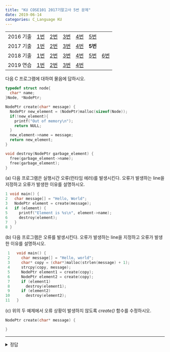 ```yaml
---
title: "KU COSE101 2017기말고사 5번 문제"
date: 2019-06-14
categories: C_Language KU
---
```


| | | | | | | |
|:---------:|:---:|:---:|:---:|:---:|:---:|-----|
| 2016 기출 | [1번](https://detegice.github.io/COSE101-2016Final-Pro1) | [2번](https://detegice.github.io/COSE101-2016Final-Pro2) | [3번](https://detegice.github.io/COSE101-2016Final-Pro3) | [4번](https://detegice.github.io/COSE101-2016Final-Pro4) | [5번](https://detegice.github.io/COSE101-2016Final-Pro5) |     |
| 2017 기출 | [1번](https://detegice.github.io/COSE101-2017Final-Pro1) | [2번](https://detegice.github.io/COSE101-2017Final-Pro2) | [3번](https://detegice.github.io/COSE101-2017Final-Pro3) | [4번](https://detegice.github.io/COSE101-2017Final-Pro4) | **5번** |     |
| 2018 기출 | [1번](https://detegice.github.io/COSE101-2018Final-Pro1) | [2번](https://detegice.github.io/COSE101-2018Final-Pro2) | [3번](https://detegice.github.io/COSE101-2018Final-Pro3) | [4번](https://detegice.github.io/COSE101-2018Final-Pro4) | [5번](https://detegice.github.io/COSE101-2018Final-Pro5) | [6번](https://detegice.github.io/COSE101-2018Final-Pro6) |
| 2019 연습 | [1번](https://detegice.github.io/COSE101-FinalPractice-Pro1) | [2번](https://detegice.github.io/COSE101-FinalPractice-Pro2) | [3번](https://detegice.github.io/COSE101-FinalPractice-Pro3) | [4번](https://detegice.github.io/COSE101-FinalPractice-Pro4) | | |

다음 C 프로그램에 대하여 물음에 답하시오.
~~~c
typedef struct node{
  char* name;
}Node, *NodePtr;

NodePtr create(char* message) {
  NodePtr new_element = (NodePtr)malloc(sizeof(Node));
  if(!new_element){
    printf("Out of memory\n");
    return NULL;
  }
  new_element->name = message;
  return new_element;
}

void destroy(NodePtr garbage_element) {
  free(garbage_element->name);
  free(garbage_element);
}
~~~

(a) 다음 프로그램은 실행시간 오류(런타임 에러)를 발생시킨다. 오류가 발생하는 line을 지정하고 오류가 발생한 이유를 설명하시오.
~~~c
1 void main() {
2   char message[] = "Hello, World";
3   NodePtr element = create(message);
4   if (element) { 
5     printf("Element is %s\n", element->name);
6     destroy(element);
7   }
8 }
~~~

(b) 다음 프로그램은 오류를 발생시킨다. 오류가 발생하는 line을 지정하고 오류가 발생한 이유를 설명하시오.
~~~c
 1   void main() {
 2     char message[] = "Hello, world";
 3     char* copy = (char*)malloc(strlen(message) + 1);
 4     strcpy(copy, message); 
 5     NodePtr element1 = create(copy);
 6     NodePtr element2 = create(copy);
 7     if (element1)
 8       destroy(element1);
 9     if (element2)
10       destroy(element2);
11   }
~~~

(c) 위의 두 예제에서 오류 상황이 발생하지 않도록 *create()* 함수를 수정하시오.
~~~c
NodePtr create(char* message) {

}
~~~

***

<details><summary>정답</summary>
  
{% highlight text %}

(a) Line 6; message는 malloc에 의해 할당된 포인터가 아니기 때문에 free 함수를 사용할 수 없다.
(b) Line 10; copy는 이미 free에 의해 해제 되어있기 때문에 다시 free할 수 없다.

{% endhighlight %}

{% highlight c %}

NodePtr create(char* message) {
  NodePtr new_element = (NodePtr)malloc(sizeof(Node));
  char* new_message = (char*)malloc(sizeof(strlen(message)+1);
  
  if(!new_element){
    printf("Out of memory\n");
    return NULL;
  }
  
  new_element->name = new_message;
  return new_element;
}

{% endhighlight %}

{% highlight text %}

코드에 에러가 발생하지 않게 하도록 하기 위해서는
create함수로 넘어온 message를 포인터로 메모리를 할당시켜 free를 사용할 수 있게끔 만들면 된다.

{% endhighlight %}
